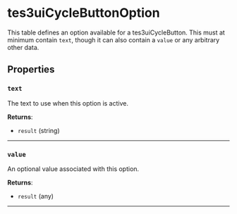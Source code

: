 # tes3uiCycleButtonOption

This table defines an option available for a tes3uiCycleButton. This must at minimum contain `text`, though it can also contain a `value` or any arbitrary other data.

## Properties

### `text`

The text to use when this option is active.

**Returns**:

* `result` (string)

***

### `value`

An optional value associated with this option.

**Returns**:

* `result` (any)

***

